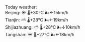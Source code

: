 Today weather:  
Beijing: ☀️   🌡️+30°C 🌬️←15km/h  
Tianjin: ⛅️  🌡️+28°C 🌬️←19km/h  
Shijiazhuang: ⛅️  🌡️+28°C 🌬️↓10km/h  
Tangshan: ☀️   🌡️+27°C 🌬️←18km/h  
